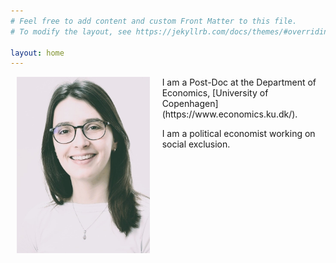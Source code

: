```yaml
---
# Feel free to add content and custom Front Matter to this file.
# To modify the layout, see https://jekyllrb.com/docs/themes/#overriding-theme-defaults

layout: home
---
```


<style>
  .container {
    display: flex;
    justify-content: center;
  }
  .column {
    margin: 0 10px; /* Adjust the margin as needed */
  }
</style>

<div class="container">
  <div class="column">
    <img src="folder/portrait.jpg" alt="Portrait">
  </div>
  <div class="column">
I am a Post-Doc at the Department of Economics, [University of Copenhagen](https://www.economics.ku.dk/). 

I am a political economist working on social exclusion.
  </div>
</div>



